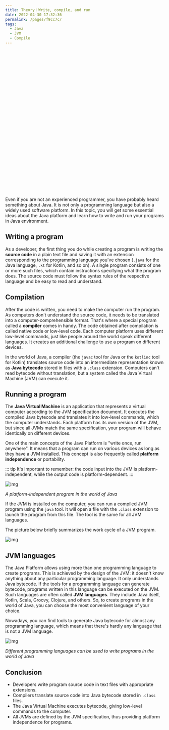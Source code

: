 ```yaml
---
title: Theory：Write, compile, and run
date: 2022-04-30 17:32:36
permalink: /pages/f9cc7c/
tags:
  - Java
  - JVM
  - Compile
---
```

<div style="background-image: url(https://cdn.jsdelivr.net/gh/JimFKppt/Pictures@master/static_files/img/milad-fakurian-UiiHVEyxtyA-unsplash.jpg); background-size: cover;">
    <iframe :src="$withBase('/markmap/Markmap_Theory：Write, compile and run.html')" width="100%" height="450" frameborder="0" scrolling="No" leftmargin="0" topmargin="0"></iframe>
</div>

Even if you are not an experienced programmer, you have probably heard something about Java. It is not only a programming language but also a widely used software platform. In this topic, you will get some essential ideas about the Java platform and learn how to write and run your programs in Java environment.

## Writing a program

As a developer, the first thing you do while creating a program is writing the **source code** in a plain text file and saving it with an extension corresponding to the programming language you've chosen (`.java` for the Java language, `.kt` for Kotlin, and so on). A single program consists of one or more such files, which contain instructions specifying what the program does. The source code must follow the syntax rules of the respective language and be easy to read and understand.

## Compilation

After the code is written, you need to make the computer run the program. As computers don't understand the source code, it needs to be translated into a computer-comprehensible format. That's where a special program called a **compiler** comes in handy. The code obtained after compilation is called native code or low-level code. Each computer platform uses different low-level commands, just like people around the world speak different languages. It creates an additional challenge to use a program on different devices.

In the world of Java, a compiler (the `javac` tool for Java or the `kotlinc` tool for Kotlin) translates source code into an intermediate representation known as **Java bytecode** stored in files with a `.class` extension. Computers can't read bytecode without translation, but a system called the Java Virtual Machine (JVM) can execute it.

## Running a program

The **Java Virtual Machine** is an application that represents a virtual computer according to the JVM specification document. It executes the compiled Java bytecode and translates it into low-level commands, which the computer understands. Each platform has its own version of the JVM, but since all JVMs match the same specification, your program will behave identically on different devices.

One of the main concepts of the Java Platform is "write once, run anywhere". It means that a program can run on various devices as long as they have a JVM installed. This concept is also frequently called **platform independence** or portability.

::: tip
It's important to remember: the code input into the JVM is platform-independent, while the output code is platform-dependent.
:::


![img](https://ucarecdn.com/45ca11fd-89b2-4dae-952f-a5c7e3878a35/)

*A platform-independent program in the world of Java*

If the JVM is installed on the computer, you can run a compiled JVM program using the `java` tool. It will open a file with the `.class` extension to launch the program from this file. The tool is the same for all JVM languages.

The picture below briefly summarizes the work cycle of a JVM program.

![img](https://ucarecdn.com/769d5ced-d7a7-45a2-a72c-f4082311eeed/)

## JVM languages

The Java Platform allows using more than one programming language to create programs. This is achieved by the design of the JVM: it doesn't know anything about any particular programming language. It only understands Java bytecode. If the tools for a programming language can generate bytecode, programs written in this language can be executed on the JVM. Such languages are often called **JVM languages**. They include Java itself, Kotlin, Scala, Groovy, Clojure, and others. So, to create programs in the world of Java, you can choose the most convenient language of your choice.



Nowadays, you can find tools to generate Java bytecode for almost any programming language, which means that there's hardly any language that is not a JVM language.



![img](https://ucarecdn.com/ac15fde7-a597-42d0-bfa4-3994724e0467/)

*Different programming languages can be used to write programs in the world of Java*

## Conclusion

- Developers write program source code in text files with appropriate extensions.
- Compilers translate source code into Java bytecode stored in `.class` files.
- The Java Virtual Machine executes bytecode, giving low-level commands to the computer.
- All JVMs are defined by the JVM specification, thus providing platform independence for programs.